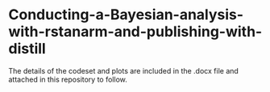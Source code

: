 # Conducting-a-Bayesian-analysis-with-rstanarm-and-publishing-with-distill

The details of the codeset and plots are included in the .docx file and attached in this repository to follow.
